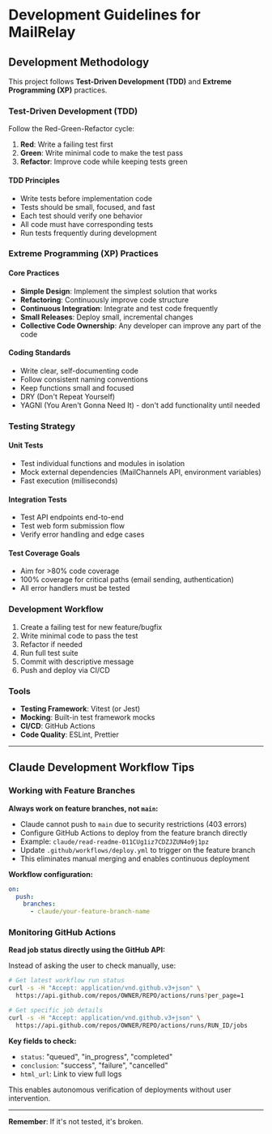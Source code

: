 # Development Guidelines for MailRelay

## Development Methodology

This project follows **Test-Driven Development (TDD)** and **Extreme Programming (XP)** practices.

### Test-Driven Development (TDD)

Follow the Red-Green-Refactor cycle:

1. **Red**: Write a failing test first
2. **Green**: Write minimal code to make the test pass
3. **Refactor**: Improve code while keeping tests green

#### TDD Principles

- Write tests before implementation code
- Tests should be small, focused, and fast
- Each test should verify one behavior
- All code must have corresponding tests
- Run tests frequently during development

### Extreme Programming (XP) Practices

#### Core Practices

- **Simple Design**: Implement the simplest solution that works
- **Refactoring**: Continuously improve code structure
- **Continuous Integration**: Integrate and test code frequently
- **Small Releases**: Deploy small, incremental changes
- **Collective Code Ownership**: Any developer can improve any part of the code

#### Coding Standards

- Write clear, self-documenting code
- Follow consistent naming conventions
- Keep functions small and focused
- DRY (Don't Repeat Yourself)
- YAGNI (You Aren't Gonna Need It) - don't add functionality until needed

### Testing Strategy

#### Unit Tests

- Test individual functions and modules in isolation
- Mock external dependencies (MailChannels API, environment variables)
- Fast execution (milliseconds)

#### Integration Tests

- Test API endpoints end-to-end
- Test web form submission flow
- Verify error handling and edge cases

#### Test Coverage Goals

- Aim for >80% code coverage
- 100% coverage for critical paths (email sending, authentication)
- All error handlers must be tested

### Development Workflow

1. Create a failing test for new feature/bugfix
2. Write minimal code to pass the test
3. Refactor if needed
4. Run full test suite
5. Commit with descriptive message
6. Push and deploy via CI/CD

### Tools

- **Testing Framework**: Vitest (or Jest)
- **Mocking**: Built-in test framework mocks
- **CI/CD**: GitHub Actions
- **Code Quality**: ESLint, Prettier

---

## Claude Development Workflow Tips

### Working with Feature Branches

**Always work on feature branches, not `main`:**
- Claude cannot push to `main` due to security restrictions (403 errors)
- Configure GitHub Actions to deploy from the feature branch directly
- Example: `claude/read-readme-011CUg1iz7CDZJZUN4o9j1pz`
- Update `.github/workflows/deploy.yml` to trigger on the feature branch
- This eliminates manual merging and enables continuous deployment

**Workflow configuration:**
```yaml
on:
  push:
    branches:
      - claude/your-feature-branch-name
```

### Monitoring GitHub Actions

**Read job status directly using the GitHub API:**

Instead of asking the user to check manually, use:

```bash
# Get latest workflow run status
curl -s -H "Accept: application/vnd.github.v3+json" \
  https://api.github.com/repos/OWNER/REPO/actions/runs?per_page=1

# Get specific job details
curl -s -H "Accept: application/vnd.github.v3+json" \
  https://api.github.com/repos/OWNER/REPO/actions/runs/RUN_ID/jobs
```

**Key fields to check:**
- `status`: "queued", "in_progress", "completed"
- `conclusion`: "success", "failure", "cancelled"
- `html_url`: Link to view full logs

This enables autonomous verification of deployments without user intervention.

---

**Remember**: If it's not tested, it's broken.
